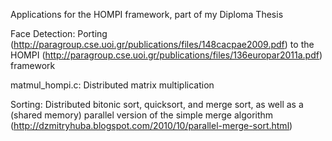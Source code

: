 Applications for the HOMPI framework, part of my Diploma Thesis

Face Detection:
Porting (http://paragroup.cse.uoi.gr/publications/files/148cacpae2009.pdf) to the HOMPI (http://paragroup.cse.uoi.gr/publications/files/136europar2011a.pdf) framework

matmul_hompi.c:
Distributed matrix multiplication

Sorting:
Distributed bitonic sort, quicksort, and merge sort, as well as a (shared memory) parallel version of the simple merge algorithm (http://dzmitryhuba.blogspot.com/2010/10/parallel-merge-sort.html)